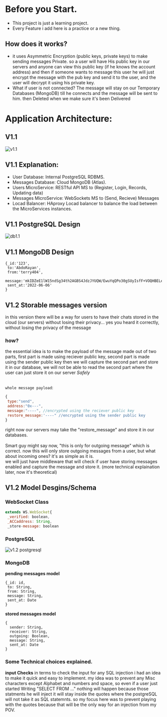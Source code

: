 # Before you Start.
- This project is just a learning project.
- Every Feature i add here is a practice or a new thing.

## How does it works?
- it uses Asymmetric Encryption (public keys, private keys) to make sending messages Private. so a user will have His public key in our servers and anyone can view this public key (if he knows the account address) and then if someone wants to message this user he will just encrypt the message with the pub key and send it to the user, and the user will decrypt it using his private key.
- What if user is not connected? The message will stay on our Temporary Databases (MongoDB) till he connects and the message will be sent to him. then Deleted when we make sure it's been Delivered

# Application Architecture:
## V1.1
![v1.1](https://user-images.githubusercontent.com/44875260/174115483-70ddce68-243f-48a8-8175-768b767cc7d7.png)
## V1.1 Explanation:
- User Database: Internal PostgreSQL RDBMS.
- Messages Database: Cloud MongoDB (Atlas).
- Users MicroService: RESTful API MS to (Register, Login, Records, Updating data)
- Messages MicroService: WebSockets MS to (Send, Recieve) Messages
- Locad Balancer: HAproxy Locad balancer to balance the load between the MicroServices instances. 
## V1.1 PostgreSQL Design
![db1.1](https://i.imgur.com/Ifp05tK.png)
## V1.1 MongoDB Design
```JS
{_id:'123',
 to:'AbdoRayan',
 from:'terry404',
 message:'mkIDZeE1lW15ndSg34th2AGBS4JdzJYUQW/EwuYqQPo30gSUyIsfF+VOQHBELeMfHhX0HDHKt/+m0OV4KCeWO1GMhwZofDXHA6EXCpwcapMN0u53GsTy5RbajpAAYXrxsGaBB8WFuYn0jKQGxC8Kf8dF+JiqGa0g2ZLDi0t4Kws=',
 sent_at:'2022-06-06'
}
```
## V1.2 Storable messages version
in this version there will be a way for users to have their chats stored in the cloud (our servers) without losing their privacy... yes you heard it correctly, without losing the privacy of the message
### how?
the essential idea is to make the payload of the message made out of two parts, first part is made using reciever public key, second part is made using the sender public key then we will capture the second part and store it in our database, we will not be able to read the second part where the user can just store it on our server *Safely*</br></br>

`whole message payload`:
```js
{
 type:"send",
 address:"0x---",
 message:"----", //encrypted using the reciever public key
 restore_message:'----" //encrypted using the sender public key
}
```
right now our servers may take the "restore_message" and store it in our databases.</br></br>
Smart guy might say now, "this is only for outgoing message" which is correct.
now this will only store outgoing messages from a user, but what about incoming ones? it's as simple as it is.<br>
we will just have middleware that will check if user have storing messages enabled and capture the message and store it. (more technical explaination later, now it's theoretical)
## V1.2 Model Desgins/Schema
### WebSocket Class
```js
extends WS.WebSocket{
 _verified: boolean,
 _ACCaddress: String,
 _store-message: boolean
```
### PostgreSQL
![v1.2 postgresql](https://i.imgur.com/dn1JIdk.png)
### MongoDB
**pending messages model**
```JS
{_id: id,
 to: String,
 from: String,
 message: String,
 sent_at: Date
}
```
**stored messages model**
```JS
{
  sender: String,
  receiver: String,
  outgoing: Boolean,
  message: String,
  sent_at: Date
}
```
### Some Technical choices explained.
**input Checks** in terms to check the input for any SQL injection i had an idea to make it quick and easy to implement. my idea was to prevent any Misc characters except Alphabet and numbers and space, so even if a user just started Writing "SELECT FROM ..." nothing will happen because those statments he will inject it will stay inside the quotes where the postgreSQL will not take it as SQL statemnts. so my focus here was to prevent playing with the quotes because that will be the only way for an injection from my POV.
